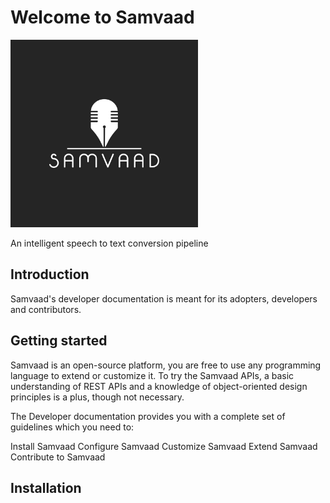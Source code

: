 # Welcome to Samvaad


<img src="img/samvaad2.png" alt="drawing" width="300"/>

An intelligent speech to text conversion pipeline

## Introduction

Samvaad's developer documentation is meant for its adopters, developers and contributors.

## Getting started


Samvaad is an open-source platform, you are free to use any programming language to extend or customize it. To try the Samvaad APIs, a basic understanding of REST APIs and a knowledge of object-oriented design principles is a plus, though not necessary.

The Developer documentation provides you with a complete set of guidelines which you need to:

Install Samvaad
Configure Samvaad
Customize Samvaad
Extend Samvaad
Contribute to Samvaad


## Installation
